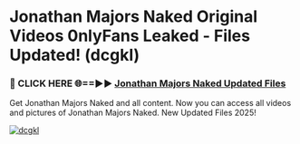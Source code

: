 # Jonathan Majors Naked Original Videos 0nlyFans Leaked - Files Updated! (dcgkl)

<h3>🔴 CLICK HERE 🌐==►► <a href="https://tinyurl.com/yckcrads" rel="nofollow">Jonathan Majors Naked Updated Files</a></h3>

Get Jonathan Majors Naked and all content. Now you can access all videos and pictures of Jonathan Majors Naked. New Updated Files 2025!

[![dcgkl](https://i.imgur.com/hpKpOFt.gif)](https://tinyurl.com/yckcrads)
